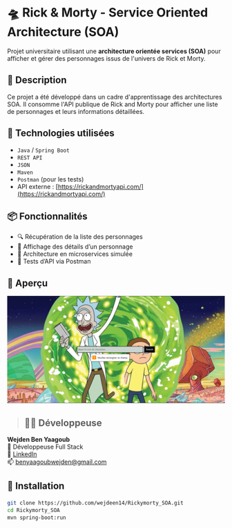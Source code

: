 # 🛸 Rick & Morty - Service Oriented Architecture (SOA)

Projet universitaire utilisant une **architecture orientée services (SOA)** pour afficher et gérer des personnages issus de l'univers de Rick et Morty.

## 📌 Description

Ce projet a été développé dans un cadre d'apprentissage des architectures SOA. Il consomme l'API publique de Rick and Morty pour afficher une liste de personnages et leurs informations détaillées.

## 🧰 Technologies utilisées

- `Java` / `Spring Boot`
- `REST API`
- `JSON`
- `Maven`
- `Postman` (pour les tests)
- API externe : [https://rickandmortyapi.com/](https://rickandmortyapi.com/)

## 📦 Fonctionnalités

- 🔍 Récupération de la liste des personnages
- 👤 Affichage des détails d’un personnage
- 🔁 Architecture en microservices simulée
- 🧪 Tests d’API via Postman

## 📸 Aperçu
![Aperçu Rick et Morty](ricky.png)


> ## 🙋‍♀️ Développeuse

**Wejden Ben Yaagoub**  
📍 Développeuse Full Stack  
🔗 [LinkedIn](https://www.linkedin.com/in/wejdenbenyaagoub/)  
📫 [benyaagoubwejden@gmail.com](mailto:benyaagoubwejden@gmail.com)


## 🚀 Installation

```bash
git clone https://github.com/wejdeen14/Rickymorty_SOA.git
cd Rickymorty_SOA
mvn spring-boot:run
